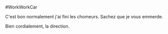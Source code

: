 #WorkWorkCar

C'est bon normalement j'ai fini les chomeurs. Sachez que je vous emmerde. 

Bien cordialement, la direction.
